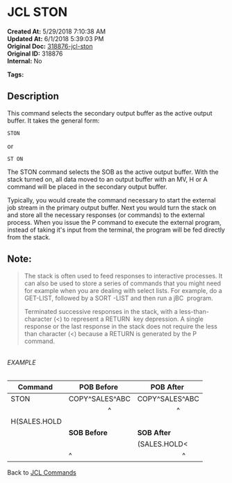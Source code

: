 # JCL STON

**Created At:** 5/29/2018 7:10:38 AM  
**Updated At:** 6/1/2018 5:39:03 PM  
**Original Doc:** [318876-jcl-ston](https://docs.jbase.com/45792-jcl/318876-jcl-ston)  
**Original ID:** 318876  
**Internal:** No  

**Tags:**
<badge text='buffer' vertical='middle' />
<badge text='jcl' vertical='middle' />

## Description 

This command selects the secondary output buffer as the active output buffer. It takes the general form:

```
STON
```

or

```
ST ON
```



The STON command selects the SOB as the active output buffer. With the stack turned on, all data moved to an output buffer with an MV, H or A command will be placed in the secondary output buffer.

Typically, you would create the command necessary to start the external job stream in the primary output buffer. Next you would turn the stack on and store all the necessary responses (or commands) to the external process. When you issue the P command to execute the external program, instead of taking it's input from the terminal, the program will be fed directly from the stack.

## Note: 


> The stack is often used to feed responses to interactive processes. It can also be used to store a series of commands that you might need for example when you are dealing with select lists. For example, do a GET-LIST, followed by a SORT -LIST and then run a jBC  program.
> 
> Terminated successive responses in the stack, with a less-than-character (&lt;) to represent a RETURN  key depression. A single response or the last response in the stack does not require the less than character (&lt;) because a RETURN is generated by the P command.


###### 


###### EXAMPLE


| Command  | POB Before  | POB After  |
| --- | --- | --- |
| STON<br> | COPY^SALES^ABC<br> | COPY^SALES^ABC<br> |
| <br> |                      ^  |                      ^     |
| H(SALES.HOLD<br> | <br> | <br> |
| <br> | **SOB Before**<br> | **SOB After**<br> |
| <br> | <br> | (SALES.HOLD&lt;<br> |
| <br> | ^<br> |                         ^ |




Back to [JCL Commands](./../jcl-commands)

